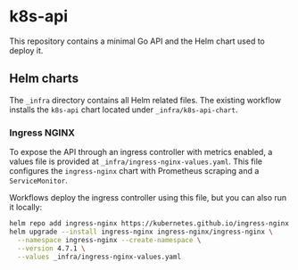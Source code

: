 # k8s-api

This repository contains a minimal Go API and the Helm chart used to deploy it.

## Helm charts

The `_infra` directory contains all Helm related files. The existing workflow
installs the `k8s-api` chart located under `_infra/k8s-api-chart`.

### Ingress NGINX

To expose the API through an ingress controller with metrics enabled, a values
file is provided at `_infra/ingress-nginx-values.yaml`. This file configures the
`ingress-nginx` chart with Prometheus scraping and a `ServiceMonitor`.

Workflows deploy the ingress controller using this file, but you can also run it
locally:

```bash
helm repo add ingress-nginx https://kubernetes.github.io/ingress-nginx
helm upgrade --install ingress-nginx ingress-nginx/ingress-nginx \
  --namespace ingress-nginx --create-namespace \
  --version 4.7.1 \
  --values _infra/ingress-nginx-values.yaml
```
